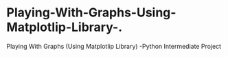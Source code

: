 # Playing-With-Graphs-Using-Matplotlip-Library-.
Playing With Graphs (Using Matplotlip Library) -Python Intermediate Project 
